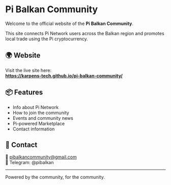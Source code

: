 # Pi Balkan Community

Welcome to the official website of the **Pi Balkan Community**.

This site connects Pi Network users across the Balkan region and promotes local trade using the Pi cryptocurrency.

## 🌍 Website

Visit the live site here:  
**https://karpens-tech.github.io/pi-balkan-community/**

## 📦 Features

- Info about Pi Network  
- How to join the community  
- Events and community news  
- Pi-powered Marketplace  
- Contact information

## 💬 Contact

📧 pibalkancommunity@gmail.com  
📱 Telegram: @pibalkan

---

Powered by the community, for the community.

